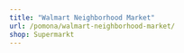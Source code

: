 ```yaml
---
title: "Walmart Neighborhood Market"
url: /pomona/walmart-neighborhood-market/
shop: Supermarkt
---
```


